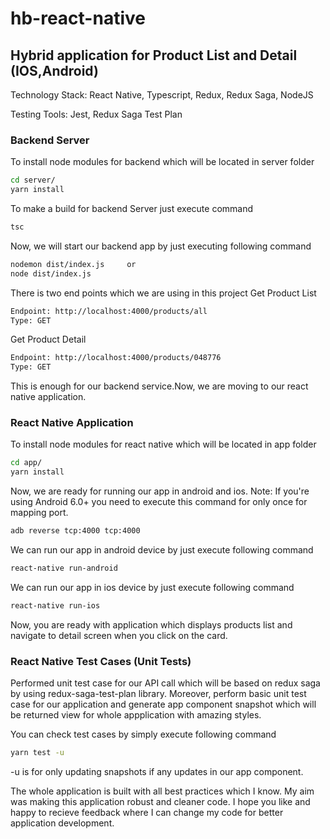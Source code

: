 # hb-react-native

## Hybrid application for Product List and Detail (IOS,Android) 
Technology Stack: React Native, Typescript, Redux, Redux Saga, NodeJS

Testing Tools: Jest, Redux Saga Test Plan

### Backend Server
To install node modules for backend  which will be located in server folder
```bash
cd server/
yarn install
```
To make  a build for backend Server just execute command
```bash
tsc
```
Now, we will start our backend app by just executing following command
```bash
nodemon dist/index.js     or
node dist/index.js
```
There is two end points which we are using in this project
Get Product List
```bash
Endpoint: http://localhost:4000/products/all
Type: GET
```
Get Product Detail
```bash
Endpoint: http://localhost:4000/products/048776
Type: GET
```
This is enough for our backend service.Now, we are moving to our react native application.

### React Native Application
To install node modules for react native which will be located in app folder
```bash
cd app/
yarn install
```
Now, we are ready for running our app in android and ios.
Note: If you're using Android 6.0+ you need to execute this command for only once for mapping port.
```bash
adb reverse tcp:4000 tcp:4000
```
We can run our app in android device by just execute following command
```bash
react-native run-android
```
We can run our app in ios device by just execute following command
```bash
react-native run-ios
```

Now, you are ready with application which displays products list and navigate to detail screen when you click on the card.

### React Native Test Cases (Unit Tests)

Performed unit test case for our API call which will be based on redux saga by using redux-saga-test-plan library. Moreover, perform basic unit test case for our application and generate app component snapshot which will be returned view for whole appplication with amazing styles.

You can check test cases by simply execute following command
```bash
yarn test -u
```
-u is for only updating snapshots if any updates in our app component.

The whole application is built with all best practices which I know. My aim was making this application robust and cleaner code. I hope you like and happy to recieve feedback where I can change my code for better application development. 

